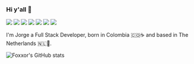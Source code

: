 ### Hi y'all 👋

[![](https://camo.githubusercontent.com/dcd998f0b6567f17873812fa9bcc9767d63c056862c19024ccbfe5ec7cefe2eb/687474703a2f2f7075626c69632e7365727665726c6573732e636f6d2f6261646765732f76332e737667)](https://www.npmjs.com/package/serverless)
[![](https://img.shields.io/badge/aws-informational?style=flat&logo=amazonaws&logoColor=yellow&color=1a1b27)](https://aws.amazon.com/)
[![](https://img.shields.io/badge/TypeScript-informational?style=flat&logo=typescript&logoColor=blue&color=1a1b27)](https://www.typescriptlang.org/)
[![](https://img.shields.io/badge/Node.js-informational?style=flat&logo=node.js&logoColor=blue&color=1a1b27)](https://nodejs.org/en/)
[![](https://img.shields.io/badge/Jest-informational?style=flat&logo=Jest&logoColor=blue&color=1a1b27)](https://jestjs.io/)
[![](https://img.shields.io/badge/Git-informational?style=flat&logo=Git&logoColor=blue&color=1a1b27)](https://git-scm.com/)
[![](https://img.shields.io/badge/Docker-informational?style=flat&logo=docker&logoColor=white&color=1a1b27)](https://www.docker.com/)

I'm Jorge a Full Stack Developer, born in Colombia 🇨🇴☕ and based in The Netherlands 🇳🇱🥪.

![Foxxor's GitHub stats](https://github-readme-stats.vercel.app/api?username=foxxor&show_icons=true&theme=onedark)

<!--
**foxxor/foxxor** is a ✨ _special_ ✨ repository because its `README.md` (this file) appears on your GitHub profile.

Here are some ideas to get you started:

- 🔭 I’m currently working on ...
- 🌱 I’m currently learning ...
- 👯 I’m looking to collaborate on ...
- 🤔 I’m looking for help with ...
- 💬 Ask me about ...
- 📫 How to reach me: ...
- 😄 Pronouns: ...
- ⚡ Fun fact: ...
-->
